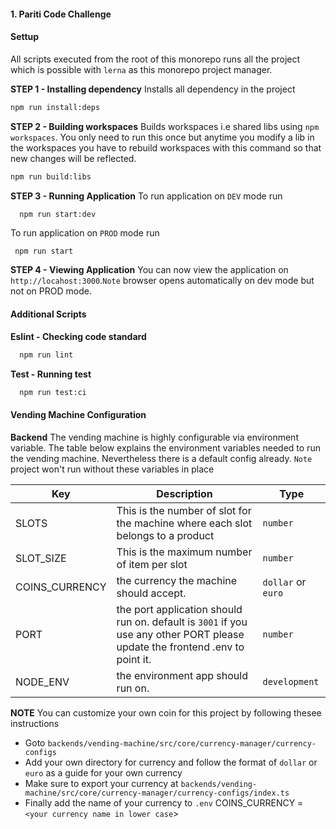 #### 1. Pariti Code Challenge

#### Settup

All scripts executed from the root of this monorepo runs all the project which is possible with `lerna` as this monorepo project manager.

**STEP 1 - Installing dependency**
Installs all dependency in the project

```bash
npm run install:deps
```

**STEP 2 - Building workspaces**
Builds workspaces i.e shared libs using `npm workspaces`. You only need to run this once but anytime you modify a lib in the workspaces you have to rebuild workspaces with this command so that new changes will be reflected.

```bash
npm run build:libs
```

**STEP 3 - Running Application**
To run application on `DEV` mode run

```bash
  npm run start:dev
```

To run application on `PROD` mode run

```
 npm run start
```

**STEP 4 - Viewing Application**
You can now view the application on `http://locahost:3000`.`Note` browser opens automatically on dev mode but not on PROD mode.

#### Additional Scripts

**Eslint - Checking code standard**

```bash
  npm run lint
```

**Test - Running test**

```bash
  npm run test:ci
```

#### Vending Machine Configuration

**Backend**
The vending machine is highly configurable via environment variable. The table below explains the environment variables needed to run the vending machine. Nevertheless there is a default config already. `Note` project won't run without these variables in place

| Key            | Description                                                                                                                  | Type               |
| -------------- | ---------------------------------------------------------------------------------------------------------------------------- | ------------------ |
| SLOTS          | This is the number of slot for the machine where each slot belongs to a product                                              | `number`           |
| SLOT_SIZE      | This is the maximum number of item per slot                                                                                  | `number`           |
| COINS_CURRENCY | the currency the machine should accept.                                                                                      | `dollar` or `euro` |
| PORT           | the port application should run on. default is `3001` if you use any other PORT please update the frontend .env to point it. | `number`           |
| NODE_ENV       | the environment app should run on.                                                                                           | `development`      |

**NOTE**
You can customize your own coin for this project by following thesee instructions

- Goto `backends/vending-machine/src/core/currency-manager/currency-configs`
- Add your own directory for currency and follow the format of `dollar` or `euro` as a guide for your own currency
- Make sure to export your currency at `backends/vending-machine/src/core/currency-manager/currency-configs/index.ts`
- Finally add the name of your currency to `.env` COINS_CURRENCY = `<your currency name in lower case`>